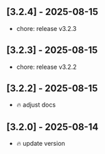 ## [3.2.4] - 2025-08-15

- chore: release v3.2.3

## [3.2.3] - 2025-08-15

- chore: release v3.2.2

## [3.2.2] - 2025-08-15

- :fire: adjust docs

## [3.2.0] - 2025-08-14

- :fire: update version
